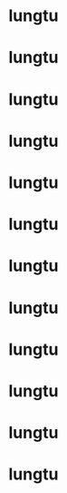 # lungtu
# lungtu
# lungtu
# lungtu
# lungtu
# lungtu
# lungtu
# lungtu
# lungtu
# lungtu
# lungtu
# lungtu
